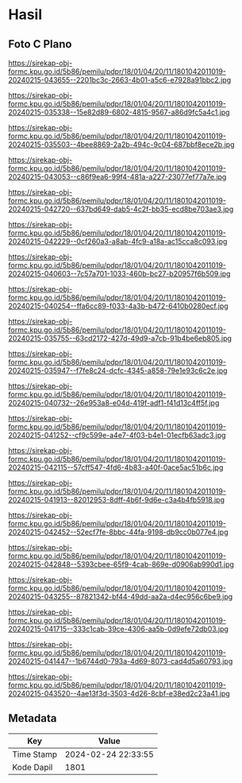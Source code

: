 # Hasil

## Foto C Plano

https://sirekap-obj-formc.kpu.go.id/5b86/pemilu/pdpr/18/01/04/20/11/1801042011019-20240215-043655--2201bc3c-2663-4b01-a5c6-e7928a91bbc2.jpg

https://sirekap-obj-formc.kpu.go.id/5b86/pemilu/pdpr/18/01/04/20/11/1801042011019-20240215-035338--15e82d89-6802-4815-9567-a86d9fc5a4c1.jpg

https://sirekap-obj-formc.kpu.go.id/5b86/pemilu/pdpr/18/01/04/20/11/1801042011019-20240215-035503--4bee8869-2a2b-494c-9c04-687bbf8ece2b.jpg

https://sirekap-obj-formc.kpu.go.id/5b86/pemilu/pdpr/18/01/04/20/11/1801042011019-20240215-043053--c86f9ea6-99f4-481a-a227-23077ef77a7e.jpg

https://sirekap-obj-formc.kpu.go.id/5b86/pemilu/pdpr/18/01/04/20/11/1801042011019-20240215-042720--637bd649-dab5-4c2f-bb35-ecd8be703ae3.jpg

https://sirekap-obj-formc.kpu.go.id/5b86/pemilu/pdpr/18/01/04/20/11/1801042011019-20240215-042229--0cf260a3-a8ab-4fc9-a18a-ac15cca8c093.jpg

https://sirekap-obj-formc.kpu.go.id/5b86/pemilu/pdpr/18/01/04/20/11/1801042011019-20240215-040603--7c57a701-1033-460b-bc27-b20957f6b509.jpg

https://sirekap-obj-formc.kpu.go.id/5b86/pemilu/pdpr/18/01/04/20/11/1801042011019-20240215-040254--ffa6cc89-f033-4a3b-b472-6410b0280ecf.jpg

https://sirekap-obj-formc.kpu.go.id/5b86/pemilu/pdpr/18/01/04/20/11/1801042011019-20240215-035755--63cd2172-427d-49d9-a7cb-91b4be6eb805.jpg

https://sirekap-obj-formc.kpu.go.id/5b86/pemilu/pdpr/18/01/04/20/11/1801042011019-20240215-035947--f7fe8c24-dcfc-4345-a858-79e1e93c6c2e.jpg

https://sirekap-obj-formc.kpu.go.id/5b86/pemilu/pdpr/18/01/04/20/11/1801042011019-20240215-040732--26e953a8-e04d-419f-adf1-f41d13c4ff5f.jpg

https://sirekap-obj-formc.kpu.go.id/5b86/pemilu/pdpr/18/01/04/20/11/1801042011019-20240215-041252--cf9c599e-a4e7-4f03-b4e1-01ecfb63adc3.jpg

https://sirekap-obj-formc.kpu.go.id/5b86/pemilu/pdpr/18/01/04/20/11/1801042011019-20240215-042115--57cff547-4fd6-4b83-a40f-0ace5ac51b6c.jpg

https://sirekap-obj-formc.kpu.go.id/5b86/pemilu/pdpr/18/01/04/20/11/1801042011019-20240215-041913--82012953-8dff-4b6f-9d6e-c3a4b4fb5918.jpg

https://sirekap-obj-formc.kpu.go.id/5b86/pemilu/pdpr/18/01/04/20/11/1801042011019-20240215-042452--52ecf7fe-8bbc-44fa-9198-db9cc0b077e4.jpg

https://sirekap-obj-formc.kpu.go.id/5b86/pemilu/pdpr/18/01/04/20/11/1801042011019-20240215-042848--5393cbee-65f9-4cab-869e-d0906ab990d1.jpg

https://sirekap-obj-formc.kpu.go.id/5b86/pemilu/pdpr/18/01/04/20/11/1801042011019-20240215-043255--87821342-bf44-49dd-aa2a-d4ec956c6be9.jpg

https://sirekap-obj-formc.kpu.go.id/5b86/pemilu/pdpr/18/01/04/20/11/1801042011019-20240215-041715--333c1cab-39ce-4306-aa5b-0d9efe72db03.jpg

https://sirekap-obj-formc.kpu.go.id/5b86/pemilu/pdpr/18/01/04/20/11/1801042011019-20240215-041447--1b6744d0-793a-4d69-8073-cad4d5a60793.jpg

https://sirekap-obj-formc.kpu.go.id/5b86/pemilu/pdpr/18/01/04/20/11/1801042011019-20240215-043520--4ae13f3d-3503-4d26-8cbf-e38ed2c23a41.jpg


## Metadata

| Key        | Value               |
| ---------- | ------------------- |
| Time Stamp | 2024-02-24 22:33:55 |
| Kode Dapil | 1801                |



